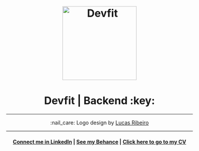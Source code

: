 <h1 align="center">
  <img alt="Devfit" title="Devfit" src="readme/logo_black.png" width="200px" />
</h1>

<h1 align="center">
  Devfit | Backend :key:
</h1>



<hr/>

<p align="center">
:nail_care: Logo design by <a href="https://www.behance.net/lucasrvr" target="_blank">Lucas Ribeiro</a>
</p>

<hr/>

<h4 align="center">
<a href="http://linkedin.com/in/leonardoalmeida99">Connect me in LinkedIn</a> | <a href="http://behance.net/almeida99">See my Behance</a> | <a href="https://leunardo.dev">Click here to go to my CV</a>
</h4>
